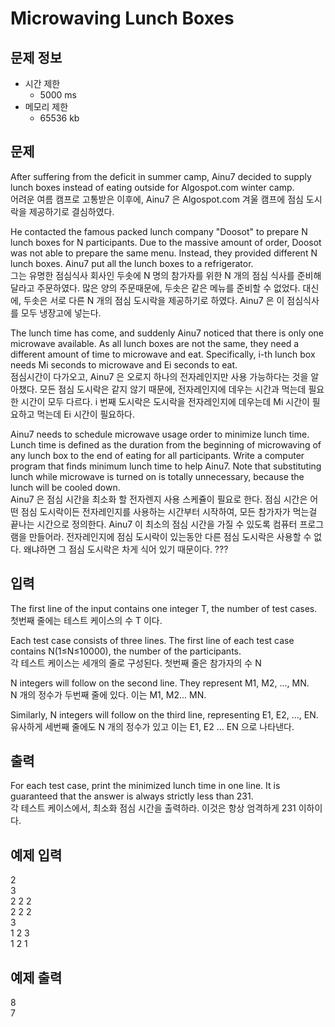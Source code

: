 # Microwaving Lunch Boxes

## 문제 정보
* 시간 제한
	- 5000 ms
* 메모리 제한
	- 65536 kb

## 문제
After suffering from the deficit in summer camp, Ainu7 decided to supply lunch boxes instead of eating outside for Algospot.com winter camp.  
어려운 여름 캠프로 고통받은 이후에, Ainu7 은 Algospot.com 겨울 캠프에 점심 도시락을 제공하기로 결심하였다.


He contacted the famous packed lunch company "Doosot" to prepare N lunch boxes for N participants. Due to the massive amount of order, Doosot was not able to prepare the same menu. Instead, they provided different N lunch boxes. Ainu7 put all the lunch boxes to a refrigerator.  
그는 유명한 점심식사 회사인 두솟에 N 명의 참가자를 위한 N 개의 점심 식사를 준비해달라고 주문하였다.
많은 양의 주문때문에, 두솟은 같은 메뉴를 준비할 수 없었다. 대신에, 두솟은 서로 다른 N 개의 점심 도시락을 제공하기로 하였다. Ainu7 은 이 점심식사를 모두 냉장고에 넣는다.


The lunch time has come, and suddenly Ainu7 noticed that there is only one microwave available. As all lunch boxes are not the same, they need a different amount of time to microwave and eat. Specifically, i-th lunch box needs Mi seconds to microwave and Ei seconds to eat.  
점심시간이 다가오고, Ainu7 은 오로지 하나의 전자레인지만 사용 가능하다는 것을 알아챘다. 모든 점심 도시락은 같지 않기 때문에, 전자레인지에 데우는 시간과 먹는데 필요한 시간이 모두 다르다. i 번째 도시락은 도시락을 전자레인지에 데우는데 Mi 시간이 필요하고 먹는데 Ei 시간이 필요하다.


Ainu7 needs to schedule microwave usage order to minimize lunch time. Lunch time is defined as the duration from the beginning of microwaving of any lunch box to the end of eating for all participants. Write a computer program that finds minimum lunch time to help Ainu7. Note that substituting lunch while microwave is turned on is totally unnecessary, because the lunch will be cooled down.  
Ainu7 은 점심 시간을 최소화 할 전자렌지 사용 스케쥴이 필요로 한다. 점심 시간은 어떤 점심 도시락이든 전자레인지를 사용하는 시간부터 시작하여, 모든 참가자가 먹는걸 끝나는 시간으로 정의한다. Ainu7 이 최소의 점심 시간을 가질 수 있도록 컴퓨터 프로그램을 만들어라. 
전자레인지에 점심 도시락이 있는동안 다른 점심 도시락은 사용할 수 없다. 왜냐하면 그 점심 도시락은 차게 식어 있기 때문이다. ???


## 입력

The first line of the input contains one integer T, the number of test cases.  
첫번째 줄에는 테스트 케이스의 수 T 이다.

Each test case consists of three lines. The first line of each test case contains N(1≤N≤10000), the number of the participants.  
각 테스트 케이스는 세개의 줄로 구성된다.
첫번째 줄은 참가자의 수 N

N integers will follow on the second line. They represent M1, M2, ..., MN.  
N 개의 정수가 두번째 줄에 있다.
이는 M1, M2... MN.

Similarly, N integers will follow on the third line, representing E1, E2, ..., EN.  
유사하게 세번째 줄에도 N 개의 정수가 있고 이는 E1, E2 ... EN 으로 나타낸다.


## 출력

For each test case, print the minimized lunch time in one line. It is guaranteed that the answer is always strictly less than 231.  
각 테스트 케이스에서, 최소화 점심 시간을 출력하라.
이것은 항상 엄격하게 231 이하이다.

## 예제 입력

2  
3  
2 2 2  
2 2 2  
3  
1 2 3  
1 2 1  


## 예제 출력

8  
7  
